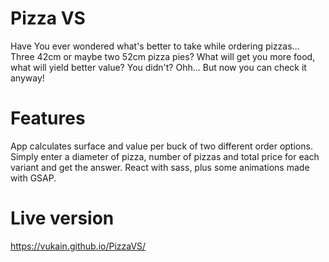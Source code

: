 # Pizza VS

Have You ever wondered what's better to take while ordering pizzas... Three 42cm or maybe two 52cm pizza pies?
What will get you more food, what will yield better value? You didn't? Ohh... But now you can check it anyway!

# Features

App calculates surface and value per buck of two different order options.
Simply enter a diameter of pizza, number of pizzas and total price for each variant and get the answer.
React with sass, plus some animations made with GSAP.

# Live version
https://vukain.github.io/PizzaVS/
